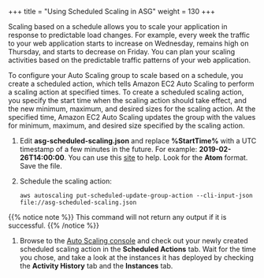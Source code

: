 +++
title = "Using Scheduled Scaling in ASG"
weight = 130
+++

Scaling based on a schedule allows you to scale your application in response to predictable load changes. For example, every week the traffic to your web application starts to increase on Wednesday, remains high on Thursday, and starts to decrease on Friday. You can plan your scaling activities based on the predictable traffic patterns of your web application.

To configure your Auto Scaling group to scale based on a schedule, you create a scheduled action, which tells Amazon EC2 Auto Scaling to perform a scaling action at specified times. To create a scheduled scaling action, you specify the start time when the scaling action should take effect, and the new minimum, maximum, and desired sizes for the scaling action. At the specified time, Amazon EC2 Auto Scaling updates the group with the values for minimum, maximum, and desired size specified by the scaling action.

1. Edit **asg-scheduled-scaling.json** and replace **%StartTime%** with a UTC timestamp of a few minutes in the future. For example: **2019-02-26T14:00:00**. You can use this [site](https://timestampgenerator.com/) to help. Look for the **Atom** format. Save the file.

1. Schedule the scaling action:

	```
	aws autoscaling put-scheduled-update-group-action --cli-input-json file://asg-scheduled-scaling.json
	```
{{% notice note %}}
This command will not return any output if it is successful.
{{% /notice %}}
1. Browse to the [Auto Scaling console](https://console.aws.amazon.com/ec2/autoscaling/home#AutoScalingGroups:view=details) and check out your newly created scheduled scaling action in the **Scheduled Actions** tab. Wait for the time you chose, and take a look at the instances it has deployed by checking the **Activity History** tab and the **Instances** tab.